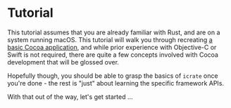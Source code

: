# Tutorial

This tutorial assumes that you are already familiar with Rust, and are on a system running macOS. This tutorial will walk you through recreating [a basic Cocoa application][first-mac-app], and while prior experience with Objective-C or Swift is not required, there are quite a few concepts involved with Cocoa development that will be glossed over.

Hopefully though, you should be able to grasp the basics of `icrate` once you're done - the rest is "just" about learning the specific framework APIs.

With that out of the way, let's get started ...

[first-mac-app]: https://developer.apple.com/library/archive/referencelibrary/GettingStarted/RoadMapOSX/books/RM_YourFirstApp_Mac/Articles/Introduction.html
